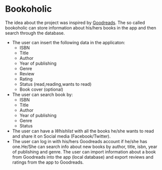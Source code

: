 # Bookoholic

The idea about the project was inspired by <a href="https://www.goodreads.com/">Goodreads</a>. The so called bookoholic can store information about his/hers books in the app and then search through the database. <br/>
<ul>
<li>The user can insert the following data in the applicaton:
<ul>
<li>ISBN</li>
<li>Title</li>
<li>Author</li>
<li>Year of publishing</li>
<li>Genre</li>
<li>Review</li>
<li>Rating</li>
<li>Status (read,reading,wants to read)</li>
<li>Book cover (optional)</li>
</ul></li>
<li>The user can search book by:
<ul> 
<li>ISBN</li>
<li>Title</li>
<li>Author</li>
<li>Year of publishing</li>
<li>Genre</li>
<li>Status</li>
</ul></li>
<li>The user can have a <i>Whishlist</i> with all the books he/she wants to read and share it on Social media (Facebook/Twitter).</li>
<li>The user can log in with his/hers Goodreads account if he/she has one.He/She can search info about new books by author, title, isbn, year of publishing and genre. The user can import information about a book from Goodreads into the app (local database) and export reviews and ratings from the app to Goodreads.</li></ul>


